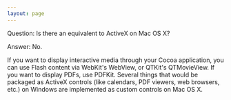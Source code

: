 ```yaml
---
layout: page
---
```


Question: Is there an equivalent to ActiveX on Mac OS X?

Answer: No.

If you want to display interactive media through your Cocoa application, you can use Flash content via WebKit's WebView, or QTKit's QTMovieView. If you want to display PDFs, use PDFKit. Several things that would be packaged as ActiveX controls (like calendars, PDF viewers, web browsers, etc.) on Windows are implemented as custom controls on Mac OS X.
